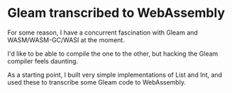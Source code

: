 Gleam transcribed to WebAssembly
===

For some reason, I have a concurrent fascination with Gleam and WASM/WASM-GC/WASI at the moment.

I'd like to be able to compile the one to the other, but hacking the Gleam compiler feels daunting.

As a starting point, I built very simple implementations of List and Int, and used these to transcribe some Gleam code to WebAssembly.